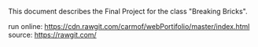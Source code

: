 
This document describes the Final Project for the class "Breaking Bricks".


run online: https://cdn.rawgit.com/carmof/webPortifolio/master/index.html
source: https://rawgit.com/





